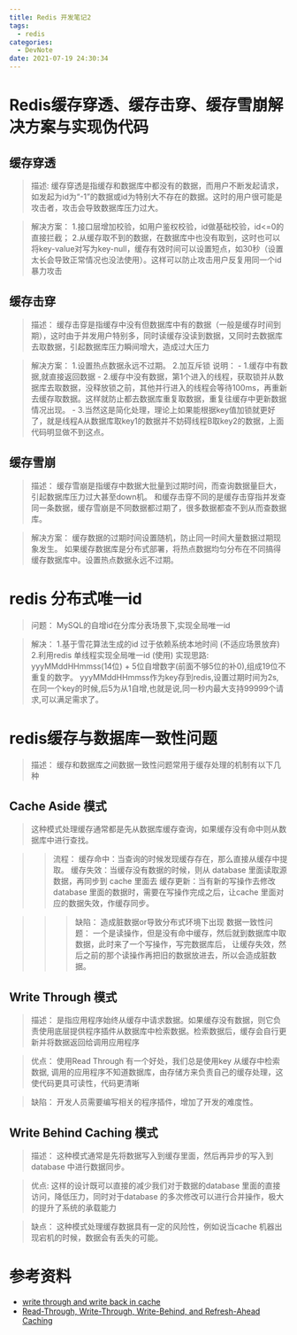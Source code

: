 ```yaml
---
title: Redis 开发笔记2
tags:
  - redis
categories:
  - DevNote 
date: 2021-07-19 24:30:34
---
```

# Redis缓存穿透、缓存击穿、缓存雪崩解决方案与实现伪代码

## 缓存穿透
>描述:
    缓存穿透是指缓存和数据库中都没有的数据，而用户不断发起请求，如发起为id为“-1”的数据或id为特别大不存在的数据。这时的用户很可能是攻击者，攻击会导致数据库压力过大。

>解决方案：
    1.接口层增加校验，如用户鉴权校验，id做基础校验，id<=0的直接拦截；
    2.从缓存取不到的数据，在数据库中也没有取到，这时也可以将key-value对写为key-null，缓存有效时间可以设置短点，如30秒（设置太长会导致正常情况也没法使用）。这样可以防止攻击用户反复用同一个id暴力攻击

## 缓存击穿
>描述：
    缓存击穿是指缓存中没有但数据库中有的数据（一般是缓存时间到期），这时由于并发用户特别多，同时读缓存没读到数据，又同时去数据库去取数据，引起数据库压力瞬间增大，造成过大压力

>解决方案：
  1.设置热点数据永远不过期。
  2.加互斥锁
    说明：
      - 1.缓存中有数据,就直接返回数据
      - 2.缓存中没有数据，第1个进入的线程，获取锁并从数据库去取数据，没释放锁之前，其他并行进入的线程会等待100ms，再重新去缓存取数据。这样就防止都去数据库重复取数据，重复往缓存中更新数据情况出现。
      - 3.当然这是简化处理，理论上如果能根据key值加锁就更好了，就是线程A从数据库取key1的数据并不妨碍线程B取key2的数据，上面代码明显做不到这点。

## 缓存雪崩
>描述：
  缓存雪崩是指缓存中数据大批量到过期时间，而查询数据量巨大，引起数据库压力过大甚至down机。
  和缓存击穿不同的是缓存击穿指并发查同一条数据，缓存雪崩是不同数据都过期了，很多数据都查不到从而查数据库。

>解决方案：
  缓存数据的过期时间设置随机，防止同一时间大量数据过期现象发生。
  如果缓存数据库是分布式部署，将热点数据均匀分布在不同搞得缓存数据库中。设置热点数据永远不过期。

# redis 分布式唯一id
>问题：
  MySQL的自增id在分库分表场景下,实现全局唯一id

>解决：
    1.基于雪花算法生成的id 过于依赖系统本地时间  (不适应场景放弃)
    2.利用redis 单线程实现全局唯一id (使用)
  实现思路: 
      yyyMMddHHmmss(14位) + 5位自增数字(前面不够5位的补0),组成19位不重复的数字。
      yyyMMddHHmmss作为key存到redis,设置过期时间为2s,
      在同一个key的时候,后5为从1自增,也就是说,同一秒内最大支持99999个请求,可以满足需求了。

# redis缓存与数据库一致性问题
>描述：
  缓存和数据库之间数据一致性问题常用于缓存处理的机制有以下几种

## Cache Aside 模式
>这种模式处理缓存通常都是先从数据库缓存查询，如果缓存没有命中则从数据库中进行查找。

>>流程：
  缓存命中：当查询的时候发现缓存存在，那么直接从缓存中提取。
  缓存失效：当缓存没有数据的时候，则从 database 里面读取源数据，再同步到 cache 里面去
  缓存更新：当有新的写操作去修改database 里面的数据时，需要在写操作完成之后，让cache 里面对应的数据失效，作缓存同步。

>>>缺陷：
  造成脏数据or导致分布式环境下出现 数据一致性问题：
      一个是读操作，但是没有命中缓存，然后就到数据库中取数据，此时来了一个写操作，写完数据库后，
      让缓存失效，然后之前的那个读操作再把旧的数据放进去，所以会造成脏数据。

## Write Through 模式
>描述：
  是指应用程序始终从缓存中请求数据。如果缓存没有数据，则它负责使用底层提供程序插件从数据库中检索数据。检索数据后，缓存会自行更新并将数据返回给调用应用程序

>优点：
  使用Read Through 有一个好处，我们总是使用key 从缓存中检索数据, 调用的应用程序不知道数据库，由存储方来负责自己的缓存处理，这使代码更具可读性，代码更清晰

>缺陷：
  开发人员需要编写相关的程序插件，增加了开发的难度性。

## Write Behind Caching 模式
>描述：
  这种模式通常是先将数据写入到缓存里面，然后再异步的写入到database 中进行数据同步。

>优点:
  这样的设计既可以直接的减少我们对于数据的database 里面的直接访问，降低压力，同时对于database 的多次修改可以进行合并操作，极大的提升了系统的承载能力

>缺点：
  这种模式处理缓存数据具有一定的风险性，例如说当cache 机器出现宕机的时候，数据会有丢失的可能。

# 参考资料
- [write through and write back in cache](https://www.geeksforgeeks.org/write-through-and-write-back-in-cache/)
- [Read-Through, Write-Through, Write-Behind, and Refresh-Ahead Caching](https://docs.oracle.com/cd/E15357_01/coh.360/e15723/cache_rtwtwbra.htm#COHDG5181)